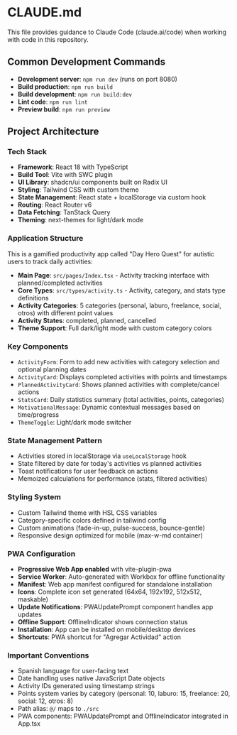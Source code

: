 # CLAUDE.md

This file provides guidance to Claude Code (claude.ai/code) when working with code in this repository.

## Common Development Commands

- **Development server**: `npm run dev` (runs on port 8080)
- **Build production**: `npm run build`
- **Build development**: `npm run build:dev`
- **Lint code**: `npm run lint`
- **Preview build**: `npm run preview`

## Project Architecture

### Tech Stack
- **Framework**: React 18 with TypeScript
- **Build Tool**: Vite with SWC plugin
- **UI Library**: shadcn/ui components built on Radix UI
- **Styling**: Tailwind CSS with custom theme
- **State Management**: React state + localStorage via custom hook
- **Routing**: React Router v6
- **Data Fetching**: TanStack Query
- **Theming**: next-themes for light/dark mode

### Application Structure
This is a gamified productivity app called "Day Hero Quest" for autistic users to track daily activities:

- **Main Page**: `src/pages/Index.tsx` - Activity tracking interface with planned/completed activities
- **Core Types**: `src/types/activity.ts` - Activity, category, and stats type definitions
- **Activity Categories**: 5 categories (personal, laburo, freelance, social, otros) with different point values
- **Activity States**: completed, planned, cancelled
- **Theme Support**: Full dark/light mode with custom category colors

### Key Components
- `ActivityForm`: Form to add new activities with category selection and optional planning dates
- `ActivityCard`: Displays completed activities with points and timestamps
- `PlannedActivityCard`: Shows planned activities with complete/cancel actions
- `StatsCard`: Daily statistics summary (total activities, points, categories)
- `MotivationalMessage`: Dynamic contextual messages based on time/progress
- `ThemeToggle`: Light/dark mode switcher

### State Management Pattern
- Activities stored in localStorage via `useLocalStorage` hook
- State filtered by date for today's activities vs planned activities
- Toast notifications for user feedback on actions
- Memoized calculations for performance (stats, filtered activities)

### Styling System
- Custom Tailwind theme with HSL CSS variables
- Category-specific colors defined in tailwind config
- Custom animations (fade-in-up, pulse-success, bounce-gentle)
- Responsive design optimized for mobile (max-w-md container)

### PWA Configuration
- **Progressive Web App enabled** with vite-plugin-pwa
- **Service Worker**: Auto-generated with Workbox for offline functionality
- **Manifest**: Web app manifest configured for standalone installation
- **Icons**: Complete icon set generated (64x64, 192x192, 512x512, maskable)
- **Update Notifications**: PWAUpdatePrompt component handles app updates
- **Offline Support**: OfflineIndicator shows connection status
- **Installation**: App can be installed on mobile/desktop devices
- **Shortcuts**: PWA shortcut for "Agregar Actividad" action

### Important Conventions
- Spanish language for user-facing text
- Date handling uses native JavaScript Date objects
- Activity IDs generated using timestamp strings
- Points system varies by category (personal: 10, laburo: 15, freelance: 20, social: 12, otros: 8)
- Path alias: `@/` maps to `./src`
- PWA components: PWAUpdatePrompt and OfflineIndicator integrated in App.tsx